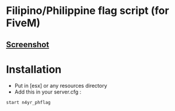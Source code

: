 # Filipino/Philippine flag script (for FiveM)

## [Screenshot](https://i.imgur.com/mdZd7RE.png)


# Installation
* Put in [esx] or any resources directory
* Add this in your server.cfg :

```start n4yr_phflag```
